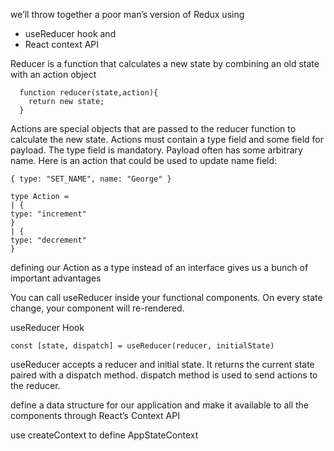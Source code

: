 
we’ll throw together a poor man’s version of Redux using 
- useReducer hook and 
- React context API


Reducer is a function that calculates a new state by combining an old state with an
action object
```
  function reducer(state,action){
    return new state;
  }
```

Actions are special objects that are passed to the reducer function to calculate the
new state.
Actions must contain a type field and some field for payload. The type field is
mandatory. Payload often has some arbitrary name.
Here is an action that could be used to update name field:
```
{ type: "SET_NAME", name: "George" }

type Action =
| {
type: "increment"
}
| {
type: "decrement"
}
```
defining our Action as a type instead of an interface gives us a bunch of
important advantages



You can call useReducer inside your functional components. On every state change,
your component will re-rendered.

useReducer Hook
```
const [state, dispatch] = useReducer(reducer, initialState)
```
useReducer accepts a reducer and initial state. It returns the current state paired
with a dispatch method.
dispatch method is used to send actions to the reducer.

define a data structure for our application and make it available to all the
components through React’s Context API

use createContext to define AppStateContext
